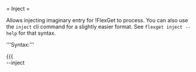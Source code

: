 = Inject =

Allows injecting imaginary entry for !FlexGet to process. You can also use the `inject` cli command for a slightly easier format. See `flexget inject --help` for that syntax.

'''Syntax:'''

{{{        
--inject <TITLE> [URL] [ACCEPT] [FORCE]
}}}
        
Without URL a random url will be generated. All other inputs are disabled.

'''Example use:'''
        
{{{
flexget execute --inject "Some.Series.S02E12.Imaginary" --tasks my-series --learn
}}}
        
This would inject imaginary series into a single task and learn it as a downloaded,
assuming task accepts the injected entry.

'''Example use 2:'''
        
{{{
flexget execute --tasks some.task --inject "Some.Title" "Some.direct.url" accept force
}}}
        
This would inject imaginary title with direct link to file into a single task, accept it and force it trough even if some filter tries to reject it.

=== Setting Entry Fields ===
You can also set arbitrary [wiki:Entry entry fields] when injecting. This is done in entryfield=value format. These can be listed at any point after the url.

'''Example:'''

{{{
flexget execute --tasks some.task --inject "Some Title" "Some.direct.url" imdb_id=tt33333
}}}